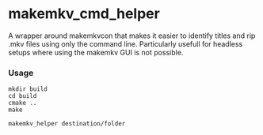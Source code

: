 # makemkv_cmd_helper

A wrapper around makemkvcon that makes it easier to identify titles and rip .mkv files using only the command line. Particularly usefull for headless setups where using the makemkv GUI is not possible.

### Usage
```
mkdir build
cd build
cmake ..
make
```
```
makemkv_helper destination/folder
```
